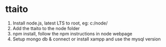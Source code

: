 # ttaito
1. Install node.js, latest LTS to root, eg: c:/node/
2. Add the ttaito to the node folder
3. npm install, follow the npm instructions in node webpage
4. Setup mongo db & connect or install xampp and use the mysql version 
